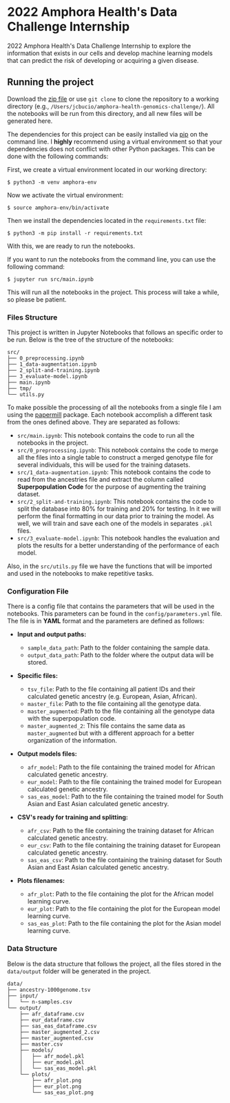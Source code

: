 # 2022 Amphora Health's Data Challenge Internship

2022 Amphora Health's Data Challenge Internship to explore the information that exists in our cells and develop machine learning models that can predict the risk of developing or acquiring a given disease.

## Running the project
Download the [zip file](https://github.com/JCBucio/amphora-health-genomics-challenge/archive/refs/heads/main.zip) or use `git clone` to clone the repository to a working directory (e.g., `/Users/jcbucio/amphora-health-genomics-challenge/`). All the notebooks will be run from this directory, and all new files will be generated here.

The dependencies for this project can be easily installed via [pip](https://pypi.org/project/pip/) on the command line. I **highly** recommend using a virtual environment so that your dependencies does not conflict with other Python packages.
This can be done with the following commands:

First, we create a virtual environment located in our working directory:
```
$ python3 -m venv amphora-env
```

Now we activate the virtual environment:
```
$ source amphora-env/bin/activate
```

Then we install the dependencies located in the `requirements.txt` file:
```
$ python3 -m pip install -r requirements.txt
```
With this, we are ready to run the notebooks.

If you want to run the notebooks from the command line, you can use the following command:
```
$ jupyter run src/main.ipynb
```
This will run all the notebooks in the project. This process will take a while, so please be patient.

### Files Structure

This project is written in Jupyter Notebooks that follows an specific order to be run. Below is the tree of the structure of the notebooks:

```
src/
├── 0_preprocessing.ipynb
├── 1_data-augmentation.ipynb
├── 2_split-and-training.ipynb
├── 3_evaluate-model.ipynb
├── main.ipynb
├── tmp/
└── utils.py
```

To make possible the processing of all the notebooks from a single file I am using the [papermill](https://papermill.readthedocs.io/en/latest/) package. Each notebook accomplish a different task from the ones defined above. They are separated as follows:

- `src/main.ipynb`: This notebook contains the code to run all the notebooks in the project.
- `src/0_preprocessing.ipynb`: This notebook contains the code to merge all the files into a single table to construct a merged genotype file for several individuals, this will be used for the training datasets.
- `src/1_data-augmentation.ipynb`: This notebook contains the code to read from the ancestries file and extract the column called **Superpopulation Code** for the purpose of augmenting the training dataset.
- `src/2_split-and-training.ipynb`: This notebook contains the code to split the database into 80% for training and 20% for testing. In it we will perform the final formatting in our data prior to training the model. As well, we will train and save each one of the models in separates `.pkl` files.
- `src/3_evaluate-model.ipynb`: This notebook handles the evaluation and plots the results for a better understanding of the performance of each model.

Also, in the `src/utils.py` file we have the functions that will be imported and used in the notebooks to make repetitive tasks.

### Configuration File

There is a config file that contains the parameters that will be used in the notebooks. This parameters can be found in the `config/parameters.yml` file. The file is in **YAML** format and the parameters are defined as follows:

- **Input and output paths:**
    - `sample_data_path`: Path to the folder containing the sample data.
    - `output_data_path`: Path to the folder where the output data will be stored.

- **Specific files:**
    - `tsv_file`: Path to the file containing all patient IDs and their calculated genetic ancestry (e.g. European, Asian, African).
    - `master_file`: Path to the file containing all the genotype data.
    - `master_augmented`: Path to the file containing all the genotype data with the superpopulation code.
    - `master_augmented_2`: This file contains the same data as `master_augmented` but with a different approach for a better organization of the information.

- **Output models files:**
    - `afr_model`: Path to the file containing the trained model for African calculated genetic ancestry.
    - `eur_model`: Path to the file containing the trained model for European calculated genetic ancestry.
    - `sas_eas_model`: Path to the file containing the trained model for South Asian and East Asian calculated genetic ancestry.

- **CSV's ready for training and splitting:**
    - `afr_csv`: Path to the file containing the training dataset for African calculated genetic ancestry.
    - `eur_csv`: Path to the file containing the training dataset for European calculated genetic ancestry.
    - `sas_eas_csv`: Path to the file containing the training dataset for South Asian and East Asian calculated genetic ancestry.

- **Plots filenames:**
    - `afr_plot`: Path to the file containing the plot for the African model learning curve.
    - `eur_plot`: Path to the file containing the plot for the European model learning curve.
    - `sas_eas_plot`: Path to the file containing the plot for the Asian model learning curve.

### Data Structure

Below is the data structure that follows the project, all the files stored in the `data/output` folder will be generated in the project.

```
data/
├── ancestry-1000genome.tsv
├── input/
│   └── n-samples.csv
└── output/
    ├── afr_dataframe.csv
    ├── eur_dataframe.csv
    ├── sas_eas_dataframe.csv
    ├── master_augmented_2.csv
    ├── master_augmented.csv
    ├── master.csv
    ├── models/
    │   ├── afr_model.pkl
    │   ├── eur_model.pkl
    │   └── sas_eas_model.pkl
    └── plots/
        ├── afr_plot.png
        ├── eur_plot.png
        └── sas_eas_plot.png
```    
